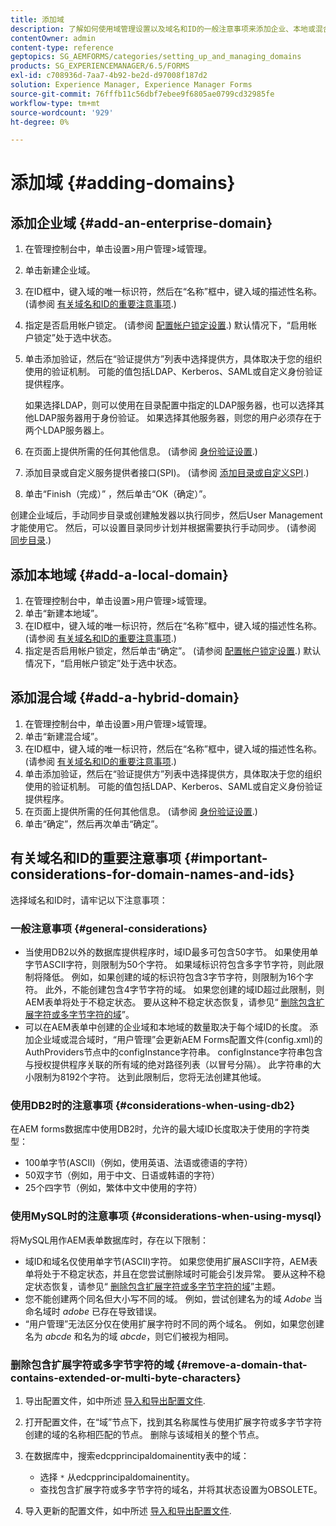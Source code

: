 ```yaml
---
title: 添加域
description: 了解如何使用域管理设置以及域名和ID的一般注意事项来添加企业、本地或混合域。
contentOwner: admin
content-type: reference
geptopics: SG_AEMFORMS/categories/setting_up_and_managing_domains
products: SG_EXPERIENCEMANAGER/6.5/FORMS
exl-id: c708936d-7aa7-4b92-be2d-d97008f187d2
solution: Experience Manager, Experience Manager Forms
source-git-commit: 76fffb11c56dbf7ebee9f6805ae0799cd32985fe
workflow-type: tm+mt
source-wordcount: '929'
ht-degree: 0%

---
```


# 添加域 {#adding-domains}

## 添加企业域 {#add-an-enterprise-domain}

1. 在管理控制台中，单击设置>用户管理>域管理。
1. 单击新建企业域。
1. 在ID框中，键入域的唯一标识符，然后在“名称”框中，键入域的描述性名称。 (请参阅 [有关域名和ID的重要注意事项](adding-domains.md#important-considerations-for-domain-names-and-ids).)
1. 指定是否启用帐户锁定。 (请参阅 [配置帐户锁定设置](/help/forms/using/admin-help/configure-account-locking-settings.md#configure-account-locking-settings).) 默认情况下，“启用帐户锁定”处于选中状态。
1. 单击添加验证，然后在“验证提供方”列表中选择提供方，具体取决于您的组织使用的验证机制。 可能的值包括LDAP、Kerberos、SAML或自定义身份验证提供程序。

   如果选择LDAP，则可以使用在目录配置中指定的LDAP服务器，也可以选择其他LDAP服务器用于身份验证。 如果选择其他服务器，则您的用户必须存在于两个LDAP服务器上。

1. 在页面上提供所需的任何其他信息。 (请参阅 [身份验证设置](/help/forms/using/admin-help/configuring-authentication-providers.md#authentication-settings).)
1. 添加目录或自定义服务提供者接口(SPI)。 (请参阅 [添加目录或自定义SPI](/help/forms/using/admin-help/configuring-directories.md#adding-directories-or-custom-spis).)
1. 单击“Finish（完成）” ，然后单击“OK（确定）”。

创建企业域后，手动同步目录或创建触发器以执行同步，然后User Management才能使用它。 然后，可以设置目录同步计划并根据需要执行手动同步。 (请参阅 [同步目录](/help/forms/using/admin-help/synchronizing-directories.md#synchronizing-directories).)

## 添加本地域 {#add-a-local-domain}

1. 在管理控制台中，单击设置>用户管理>域管理。
1. 单击“新建本地域”。
1. 在ID框中，键入域的唯一标识符，然后在“名称”框中，键入域的描述性名称。 (请参阅 [有关域名和ID的重要注意事项](adding-domains.md#important-considerations-for-domain-names-and-ids).)
1. 指定是否启用帐户锁定，然后单击“确定”。 (请参阅 [配置帐户锁定设置](/help/forms/using/admin-help/configure-account-locking-settings.md#configure-account-locking-settings).) 默认情况下，“启用帐户锁定”处于选中状态。

## 添加混合域 {#add-a-hybrid-domain}

1. 在管理控制台中，单击设置>用户管理>域管理。
1. 单击“新建混合域”。
1. 在ID框中，键入域的唯一标识符，然后在“名称”框中，键入域的描述性名称。 (请参阅 [有关域名和ID的重要注意事项](adding-domains.md#important-considerations-for-domain-names-and-ids).)
1. 单击添加验证，然后在“验证提供方”列表中选择提供方，具体取决于您的组织使用的验证机制。 可能的值包括LDAP、Kerberos、SAML或自定义身份验证提供程序。
1. 在页面上提供所需的任何其他信息。 (请参阅 [身份验证设置](/help/forms/using/admin-help/configuring-authentication-providers.md#authentication-settings).)
1. 单击“确定”，然后再次单击“确定”。

## 有关域名和ID的重要注意事项 {#important-considerations-for-domain-names-and-ids}

选择域名和ID时，请牢记以下注意事项：

### 一般注意事项 {#general-considerations}

* 当使用DB2以外的数据库提供程序时，域ID最多可包含50字节。 如果使用单字节ASCII字符，则限制为50个字符。 如果域标识符包含多字节字符，则此限制将降低。 例如，如果创建的域的标识符包含3字节字符，则限制为16个字符。 此外，不能创建包含4字节字符的域。 如果您创建的域ID超过此限制，则AEM表单将处于不稳定状态。 要从这种不稳定状态恢复，请参见“ [删除包含扩展字符或多字节字符的域](adding-domains.md#remove-a-domain-that-contains-extended-or-multi-byte-characters)”。
* 可以在AEM表单中创建的企业域和本地域的数量取决于每个域ID的长度。 添加企业域或混合域时，“用户管理”会更新AEM Forms配置文件(config.xml)的AuthProviders节点中的configInstance字符串。 configInstance字符串包含与授权提供程序关联的所有域的绝对路径列表（以冒号分隔）。 此字符串的大小限制为8192个字符。 达到此限制后，您将无法创建其他域。

### 使用DB2时的注意事项 {#considerations-when-using-db2}

在AEM forms数据库中使用DB2时，允许的最大域ID长度取决于使用的字符类型：

* 100单字节(ASCII)（例如，使用英语、法语或德语的字符）
* 50双字节（例如，用于中文、日语或韩语的字符）
* 25个四字节（例如，繁体中文中使用的字符）

### 使用MySQL时的注意事项 {#considerations-when-using-mysql}

将MySQL用作AEM表单数据库时，存在以下限制：

* 域ID和域名仅使用单字节(ASCII)字符。 如果您使用扩展ASCII字符，AEM表单将处于不稳定状态，并且在您尝试删除域时可能会引发异常。 要从这种不稳定状态恢复，请参见“ [删除包含扩展字符或多字节字符的域](adding-domains.md#remove-a-domain-that-contains-extended-or-multi-byte-characters)”主题。
* 您不能创建两个同名但大小写不同的域。 例如，尝试创建名为的域 *Adobe* 当命名域时 *adobe* 已存在导致错误。
* “用户管理”无法区分仅在使用扩展字符时不同的两个域名。 例如，如果您创建名为 *abcde* 和名为的域 *abcde*，则它们被视为相同。

### 删除包含扩展字符或多字节字符的域 {#remove-a-domain-that-contains-extended-or-multi-byte-characters}

1. 导出配置文件，如中所述 [导入和导出配置文件](/help/forms/using/admin-help/importing-exporting-configuration-file.md#importing-and-exporting-the-configuration-file).
1. 打开配置文件，在“域”节点下，找到其名称属性与使用扩展字符或多字节字符创建的域的名称相匹配的节点。 删除与该域相关的整个节点。
1. 在数据库中，搜索edcpprincipaldomainentity表中的域：

   * 选择 `*` 从edcpprincipaldomainentity。
   * 查找包含扩展字符或多字节字符的域名，并将其状态设置为OBSOLETE。

1. 导入更新的配置文件，如中所述 [导入和导出配置文件](/help/forms/using/admin-help/importing-exporting-configuration-file.md#importing-and-exporting-the-configuration-file).
